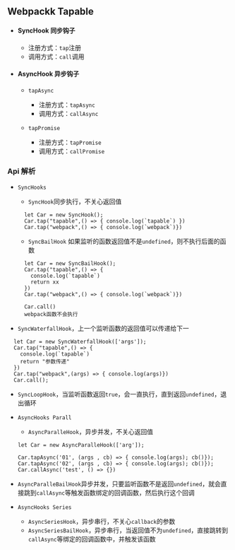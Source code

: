## Webpackk Tapable

- #### SyncHook 同步钩子

  - 注册方式：`tap`注册
  - 调用方式：`call`调用

- #### AsyncHook 异步钩子

  - `tapAsync`

    - 注册方式：`tapAsync`
    - 调用方式：`callAsync`

  - `tapPromise`
    - 注册方式：`tapPromise`
    - 调用方式：`callPromise`

### Api 解析

- `SyncHooks`

  - `SyncHook`同步执行，不关心返回值

  ```
    let Car = new SyncHook();
    Car.tap("tapable",() => { console.log(`tapable`) })
    Car.tap("webpack",() => { console.log(`webpack`)})
  ```

  - `SyncBailHook` 如果监听的函数返回值不是`undefined`，则不执行后面的函数

  ```
    let Car = new SyncBailHook();
    Car.tap("tapable",() => {
      console.log(`tapable`)
      return xx
    })
    Car.tap("webpack",() => { console.log(`webpack`)})

    Car.call()
    webpack函数不会执行
  ```

* `SyncWaterfallHook`，上一个监听函数的返回值可以传递给下一

```
  let Car = new SyncWaterfallHook(['args']);
  Car.tap("tapable",() => {
    console.log(`tapable`)
    return "参数传递"
  })
  Car.tap("webpack",(args) => { console.log(args)})
  Car.call();
```

- `SyncLoopHook`，当监听函数返回`true`，会一直执行，直到返回`undefined`，退出循环

- `AsyncHooks Parall`

  - `AsyncParalleHook`，异步并发，不关心返回值

  ```
  let Car = new AsyncParalleHook(['arg']);

  Car.tapAsync('01', (args , cb) => { console.log(args); cb()});
  Car.tapAsync('02', (args , cb) => { console.log(args); cb()});
  Car.callAsync('test', () => {})
  ```

* `AsyncParalleBailHook`异步并发，只要监听函数不是返回`undefined`，就会直接跳到`callAsync`等触发函数绑定的回调函数，然后执行这个回调

* `AsyncHooks Series`
  - `AsyncSeriesHook`，异步串行，不关心`callback`的参数
  - `AsyncSeriesBailHook`，异步串行，当返回值不为`undefined`，直接跳转到`callAsync`等绑定的回调函数中，并触发该函数
